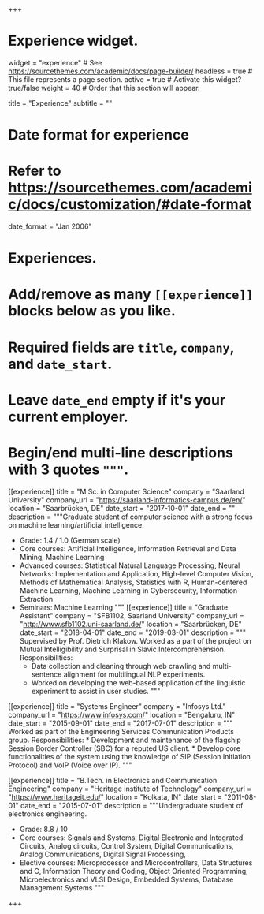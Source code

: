 +++
# Experience widget.
widget = "experience"  # See https://sourcethemes.com/academic/docs/page-builder/
headless = true  # This file represents a page section.
active = true  # Activate this widget? true/false
weight = 40  # Order that this section will appear.

title = "Experience"
subtitle = ""

# Date format for experience
#   Refer to https://sourcethemes.com/academic/docs/customization/#date-format
date_format = "Jan 2006"

# Experiences.
#   Add/remove as many `[[experience]]` blocks below as you like.
#   Required fields are `title`, `company`, and `date_start`.
#   Leave `date_end` empty if it's your current employer.
#   Begin/end multi-line descriptions with 3 quotes `"""`.
[[experience]]
  title = "M.Sc. in Computer Science"
  company = "Saarland University"
  company_url = "https://saarland-informatics-campus.de/en/"
  location = "Saarbrücken, DE"
  date_start = "2017-10-01"
  date_end = ""
  description = """Graduate student of computer science with a strong focus on machine learning/artificial intelligence. 
   * Grade: 1.4 / 1.0 (German scale)
   * Core courses: Artificial Intelligence, Information Retrieval and Data Mining, Machine Learning 
   * Advanced courses: Statistical Natural Language Processing, Neural Networks: Implementation and Application, High-level Computer Vision, Methods of Mathematical Analysis, Statistics with R, Human-centered Machine Learning, Machine Learning in Cybersecurity, Information Extraction
   * Seminars: Machine Learning 
   """
[[experience]]
  title = "Graduate Assistant"
  company = "SFB1102, Saarland University"
  company_url = "http://www.sfb1102.uni-saarland.de/"
  location = "Saarbrücken, DE"
  date_start = "2018-04-01"
  date_end = "2019-03-01"
  description = """ Supervised by Prof. Dietrich Klakow. Worked as a part of the project on Mutual Intelligibility and Surprisal in Slavic Intercomprehension. Responsibilities: 
     * Data collection and cleaning through web crawling and multi-sentence alignment for multilingual NLP experiments. 
     * Worked on developing the web-based application of the linguistic experiment to assist in user studies.
  """
  
[[experience]]
  title = "Systems Engineer"
  company = "Infosys Ltd."
  company_url = "https://www.infosys.com/"
  location = "Bengaluru, IN"
  date_start = "2015-09-01"
  date_end = "2017-07-01"
  description = """ Worked as part of the Engineering Services Communication Products group. Responsibilities:
    * Development and maintenance of the flagship Session Border Controller (SBC) for a reputed US client. 
    * Develop core functionalities of the system using the knowledge of SIP (Session Initiation Protocol) and VoIP (Voice over IP).
  """

[[experience]]
  title = "B.Tech. in Electronics and Communication Engineering"
  company = "Heritage Institute of Technology"
  company_url = "https://www.heritageit.edu/"
  location = "Kolkata, IN"
  date_start = "2011-08-01"
  date_end = "2015-07-01"
  description = """Undergraduate student of electronics engineering.
   * Grade: 8.8 / 10
   * Core courses: Signals and Systems, Digital Electronic and Integrated Circuits, Analog circuits,  Control System,  Digital Communications, Analog Communications, Digital Signal Processing, 
   * Elective courses: Microprocessor and Microcontrollers, Data Structures and C, Information Theory and Coding, Object Oriented Programming, Microelectronics and VLSI Design, Embedded Systems, Database Management Systems
  """

+++
